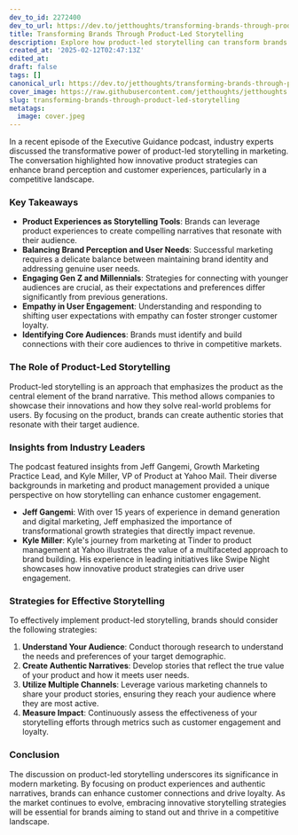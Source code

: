 ```yaml
---
dev_to_id: 2272400
dev_to_url: https://dev.to/jetthoughts/transforming-brands-through-product-led-storytelling-39j2
title: Transforming Brands Through Product-Led Storytelling
description: Explore how product-led storytelling can transform brands and enhance customer experiences, featuring insights from industry leaders on effective marketing strategies.
created_at: '2025-02-12T02:47:13Z'
edited_at:
draft: false
tags: []
canonical_url: https://dev.to/jetthoughts/transforming-brands-through-product-led-storytelling-39j2
cover_image: https://raw.githubusercontent.com/jetthoughts/jetthoughts.github.io/master/content/blog/transforming-brands-through-product-led-storytelling/cover.jpeg
slug: transforming-brands-through-product-led-storytelling
metatags:
  image: cover.jpeg
---
```

In a recent episode of the Executive Guidance podcast, industry experts discussed the transformative power of product-led storytelling in marketing. The conversation highlighted how innovative product strategies can enhance brand perception and customer experiences, particularly in a competitive landscape.

### Key Takeaways

*   **Product Experiences as Storytelling Tools**: Brands can leverage product experiences to create compelling narratives that resonate with their audience.
*   **Balancing Brand Perception and User Needs**: Successful marketing requires a delicate balance between maintaining brand identity and addressing genuine user needs.
*   **Engaging Gen Z and Millennials**: Strategies for connecting with younger audiences are crucial, as their expectations and preferences differ significantly from previous generations.
*   **Empathy in User Engagement**: Understanding and responding to shifting user expectations with empathy can foster stronger customer loyalty.
*   **Identifying Core Audiences**: Brands must identify and build connections with their core audiences to thrive in competitive markets.

### The Role of Product-Led Storytelling

Product-led storytelling is an approach that emphasizes the product as the central element of the brand narrative. This method allows companies to showcase their innovations and how they solve real-world problems for users. By focusing on the product, brands can create authentic stories that resonate with their target audience.

### Insights from Industry Leaders

The podcast featured insights from Jeff Gangemi, Growth Marketing Practice Lead, and Kyle Miller, VP of Product at Yahoo Mail. Their diverse backgrounds in marketing and product management provided a unique perspective on how storytelling can enhance customer engagement.

*   **Jeff Gangemi**: With over 15 years of experience in demand generation and digital marketing, Jeff emphasized the importance of transformational growth strategies that directly impact revenue.
*   **Kyle Miller**: Kyle's journey from marketing at Tinder to product management at Yahoo illustrates the value of a multifaceted approach to brand building. His experience in leading initiatives like Swipe Night showcases how innovative product strategies can drive user engagement.

### Strategies for Effective Storytelling

To effectively implement product-led storytelling, brands should consider the following strategies:

1.  **Understand Your Audience**: Conduct thorough research to understand the needs and preferences of your target demographic.
2.  **Create Authentic Narratives**: Develop stories that reflect the true value of your product and how it meets user needs.
3.  **Utilize Multiple Channels**: Leverage various marketing channels to share your product stories, ensuring they reach your audience where they are most active.
4.  **Measure Impact**: Continuously assess the effectiveness of your storytelling efforts through metrics such as customer engagement and loyalty.

### Conclusion

The discussion on product-led storytelling underscores its significance in modern marketing. By focusing on product experiences and authentic narratives, brands can enhance customer connections and drive loyalty. As the market continues to evolve, embracing innovative storytelling strategies will be essential for brands aiming to stand out and thrive in a competitive landscape.